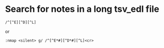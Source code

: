 # Search for notes in a long tsv\_edl file

```
/^[^E][^D][^L]
```

or

```
:nmap <silent> g/ /^[^E*#][^D*#][^L]<cr>
```
